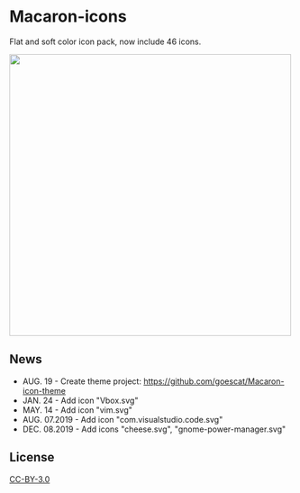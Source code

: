 # Macaron-icons
Flat and soft color icon pack, now include 46 icons.

<img src="https://github.com/goescat/Macaron-icons/blob/master/macaronicon.png" width="500">

## News
* AUG. 19 - Create theme project:
https://github.com/goescat/Macaron-icon-theme
* JAN. 24 - Add icon "Vbox.svg"
* MAY. 14 - Add icon "vim.svg"
* AUG. 07.2019 - Add icon "com.visualstudio.code.svg"
* DEC. 08.2019 - Add icons "cheese.svg", "gnome-power-manager.svg"








## License
[CC-BY-3.0](https://creativecommons.org/licenses/by/3.0/)
